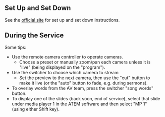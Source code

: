 ## Set Up and Set Down

See the [official site](https://www.ccwinch.org.uk/streaming) for set up and set down instructions.

## During the Service

Some tips:
* Use the remote camera controller to operate cameras.
  - Choose a preset or manually zoom/pan each camera unless it is "live" (being displayed on the "program").
* Use the switcher to choose which camera to stream
  - Set the preview to the next camera, then use the "cut" button to make it live (or the "auto" button to fade, e.g. during sermons).
* To overlay words from the AV team, press the switcher "song words" button.
* To display one of the slides (back soon, end of service), select that slide under media player 1 in the ATEM software and then select "MP 1" (using either Shift key).
